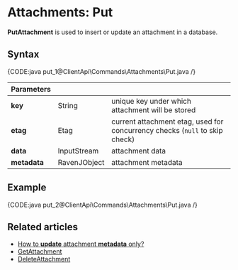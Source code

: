 # Attachments: Put

**PutAttachment** is used to insert or update an attachment in a database.

## Syntax

{CODE:java put_1@ClientApi\Commands\Attachments\Put.java /}

| Parameters | | |
| ------------- | ------------- | ----- |
| **key** | String | unique key under which attachment will be stored |
| **etag** | Etag | current attachment etag, used for concurrency checks (`null` to skip check)  |
| **data** | InputStream | attachment data |
| **metadata** | RavenJObject | attachment metadata |

## Example

{CODE:java put_2@ClientApi\Commands\Attachments\Put.java /}

## Related articles

- [How to **update** attachment **metadata** only?](../../../client-api/commands/attachments/how-to/update-attachment-metadata-only)  
- [GetAttachment](../../../client-api/commands/attachments/get)  
- [DeleteAttachment](../../../client-api/commands/attachments/delete)  
